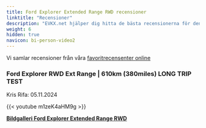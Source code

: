 ```yaml
---
title: Ford Explorer Extended Range RWD recensioner
linktitle: "Recensioner"
description: "EVKX.net hjälper dig hitta de bästa recensionerna för denna modell."
weight: 6
hidden: true
navicon: bi-person-video2
---
```

Vi samlar recensioner från våra [favoritrecensenter online](../../../../../guides/evreviewers/)

<div class="container text-center shadow p-2 pe-4 mb-5 bg-body-tertiary rounded border">
<h3>Ford Explorer RWD Ext Range | 610km (380miles) LONG TRIP TEST</h3>
<p>Kris Rifa: 05.11.2024</p>

{{< youtube m1zeK4aHM9g >}}

</div>
<div class="mt-3 mb-3">
<a href="../gallery/" class="text-decoration-none text-black">
<strong><i class="bi-arrow-left"></i>Bildgalleri  </strong>
</a>
<a href="../" class="text-decoration-none text-black float-end">
<strong>Ford Explorer Extended Range RWD <i class="bi-arrow-right"></i></strong>
</a>
</div>
